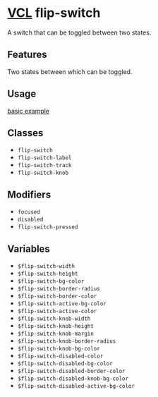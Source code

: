 # [VCL](https://vcl.github.io/) flip-switch

A switch that can be toggled between two states.

## Features

Two states between which can be toggled.

## Usage

[basic example](/demo/example.html)

## Classes

- `flip-switch`
- `flip-switch-label`
- `flip-switch-track`
- `flip-switch-knob`

## Modifiers

- `focused`
- `disabled`
- `flip-switch-pressed`

## Variables

- `$flip-switch-width`
- `$flip-switch-height`
- `$flip-switch-bg-color`
- `$flip-switch-border-radius`
- `$flip-switch-border-color`
- `$flip-switch-active-bg-color`
- `$flip-switch-active-color`
- `$flip-switch-knob-width`
- `$flip-switch-knob-height`
- `$flip-switch-knob-margin`
- `$flip-switch-knob-border-radius`
- `$flip-switch-knob-bg-color`
- `$flip-switch-disabled-color`
- `$flip-switch-disabled-bg-color`
- `$flip-switch-disabled-border-color`
- `$flip-switch-disabled-knob-bg-color`
- `$flip-switch-disabled-active-bg-color`
